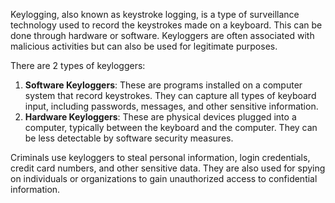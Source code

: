 Keylogging, also known as keystroke logging, is a type of surveillance technology used to record the keystrokes made on a keyboard. This can be done through hardware or software. Keyloggers are often associated with malicious activities but can also be used for legitimate purposes.

There are 2 types of keyloggers:

1. **Software Keyloggers**: These are programs installed on a computer system that record keystrokes. They can capture all types of keyboard input, including passwords, messages, and other sensitive information.
2. **Hardware Keyloggers**: These are physical devices plugged into a computer, typically between the keyboard and the computer. They can be less detectable by software security measures.

Criminals use keyloggers to steal personal information, login credentials, credit card numbers, and other sensitive data. They are also used for spying on individuals or organizations to gain unauthorized access to confidential information.

